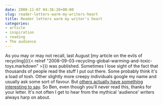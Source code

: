 ```yaml
---
date: 2008-11-07 04:36:20+00:00
slug: reader-letters-warm-my-writers-heart
title: Reader letters warm my writer's heart
categories:
- article
- inspiration
- reading
- The audience
---
```


As you may or may not recall, last August [my article on the evils of recycling]({{< relref "2008-09-03-recycling-global-warming-and-toxic-toys.markdown" >}}) was published. Sometimes I lose sight of the fact that thousands of people read the stuff I put out there. Some probably think it's a load of tosh. Other slightly more creepy individuals google my name and usually ask some sort of favour. But [others actually have something interesting to say](http://wordbit.freehostia.com/scans/letter.html). So Ben, even though you'll never read this, thanks for your letter. It's not often I get to hear from the mythical 'audience' writers always harp on about.
